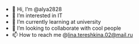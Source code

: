 - 👋 Hi, I’m @alya2828
- 👀 I’m interested in IT
- 🌱 I’m currently learning at university
- 💞️ I’m looking to collaborate with cool people
- 📫 How to reach me @lina.tereshkina.02@mail.ru

<!---
alya2828/alya2828 is a ✨ special ✨ repository because its `README.md` (this file) appears on your GitHub profile.
You can click the Preview link to take a look at your changes.
--->
